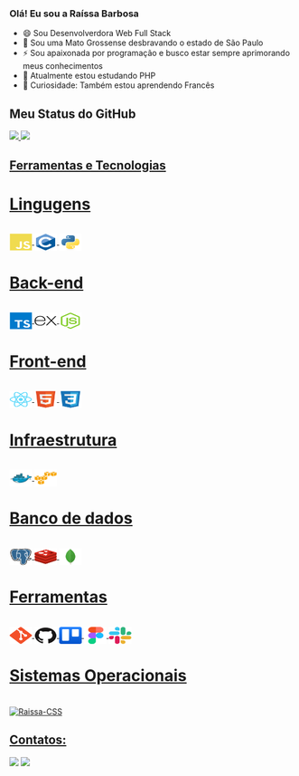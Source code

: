 ### Olá! Eu sou a Raíssa Barbosa

- 😄 Sou Desenvolverdora Web Full Stack
- 🔭 Sou uma Mato Grossense desbravando o estado de São Paulo
- ⚡ Sou apaixonada por programação e busco estar sempre aprimorando meus conhecimentos
- 🌱 Atualmente estou estudando PHP
- 🤔 Curiosidade: Também estou aprendendo Francês

## Meu Status do GitHub
<div>
<a href="https://github.com/raissabbsa">
<img height="180em" src="https://github-readme-stats.vercel.app/api/top-langs/?username=raissabbsa&layout=compact&langs_count=7&theme=dracula"/>
<img height="180em" src="https://github-readme-stats.vercel.app/api?username=raissabbsa&show_icons=true&theme=dracula&include_all_commits=true&count_private=true"/>
</div>

## Ferramentas e Tecnologias
# Lingugens
<div style="display: inline_block"><br>
  <img align="center" alt="Raissa-Js" height="30" width="40" src="https://raw.githubusercontent.com/devicons/devicon/master/icons/javascript/javascript-plain.svg">
  <img align="center" alt="Raissa-C" height="30" width="40" src="https://raw.githubusercontent.com/devicons/devicon/master/icons/c/c-original.svg">
  <img align="center" alt="Raissa-CSS" height="30" width="40" src="https://raw.githubusercontent.com/devicons/devicon/master/icons/python/python-original.svg">
</div>

# Back-end
<div style="display: inline_block"><br>
  <img align="center" alt="Raissa-Ts" height="30" width="40" src="https://raw.githubusercontent.com/devicons/devicon/master/icons/typescript/typescript-plain.svg">
  <img align="center" alt="Raissa-CSS" height="30" width="40" src="https://raw.githubusercontent.com/devicons/devicon/master/icons/express/express-original.svg">
  <img align="center" alt="Raissa-NODE" height="30" width="40" src="https://raw.githubusercontent.com/devicons/devicon/master/icons/nodejs/nodejs-original.svg">
</div>


# Front-end
<div style="display: inline_block"><br>
  <img align="center" alt="Raissa-React" height="30" width="40" src="https://raw.githubusercontent.com/devicons/devicon/master/icons/react/react-original.svg">
  <img align="center" alt="Raissa-HTML" height="30" width="40" src="https://raw.githubusercontent.com/devicons/devicon/master/icons/html5/html5-original.svg">
  <img align="center" alt="Raissa-CSS" height="30" width="40" src="https://raw.githubusercontent.com/devicons/devicon/master/icons/css3/css3-original.svg">
</div>

# Infraestrutura
<div style="display: inline_block"><br>
  <img align="center" alt="Raissa-CSS" height="30" width="40" src="https://raw.githubusercontent.com/devicons/devicon/master/icons/docker/docker-original.svg">
  <img align="center" alt="Raissa-CSS" height="30" width="40" src="https://raw.githubusercontent.com/devicons/devicon/master/icons/amazonwebservices/amazonwebservices-original.svg">
</div>

# Banco de dados
<div style="display: inline_block"><br>
  <img align="center" alt="Raissa-CSS" height="30" width="40" src="https://raw.githubusercontent.com/devicons/devicon/master/icons/postgresql/postgresql-original.svg">
  <img align="center" alt="Raissa-CSS" height="30" width="40" src="https://raw.githubusercontent.com/devicons/devicon/master/icons/redis/redis-original.svg">
  <img align="center" alt="Raissa-CSS" height="30" width="40" src="https://raw.githubusercontent.com/devicons/devicon/master/icons/mongodb/mongodb-original.svg">
</div>

# Ferramentas
<div style="display: inline_block"><br>
  <img align="center" alt="Raissa-CSS" height="30" width="40" src="https://raw.githubusercontent.com/devicons/devicon/master/icons/git/git-original.svg">
  <img align="center" alt="Raissa-CSS" height="30" width="40" src="https://raw.githubusercontent.com/devicons/devicon/master/icons/github/github-original.svg">
  <img align="center" alt="Raissa-CSS" height="30" width="40" src="https://raw.githubusercontent.com/devicons/devicon/master/icons/trello/trello-original.svg">
  <img align="center" alt="Raissa-CSS" height="30" width="40" src="https://raw.githubusercontent.com/devicons/devicon/master/icons/figma/figma-original.svg">
  <img align="center" alt="Raissa-CSS" height="30" width="40" src="https://raw.githubusercontent.com/devicons/devicon/master/icons/slack/slack-original.svg">
</div>

# Sistemas Operacionais
<div style="display: inline_block"><br>
  <img align="center" alt="Raissa-CSS" height="30" width="40" src="https://raw.githubusercontent.com/devicons/devicon/master/icons/linu/linu-original.svg">
</div>

## Contatos:

<div>
<a href = "mailto:raissabbsa@gmail.com"><img src="https://img.shields.io/badge/Gmail-D14836?style=for-the-badge&logo=gmail&logoColor=white" target="_blank"></a>
<a href="https://www.linkedin.com/in/raissabbsa" target="_blank"><img src="https://img.shields.io/badge/-LinkedIn-%230077B5?style=for-the-badge&logo=linkedin&logoColor=white" target="_blank"></a>   
</div>

